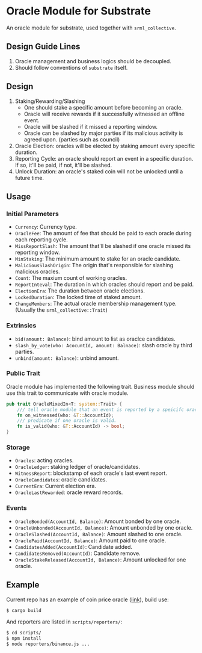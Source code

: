 # Oracle Module for Substrate

An oracle module for substrate, used together with `srml_collective`.

## Design Guide Lines

1. Oracle management and business logics should be decoupled.
2. Should follow conventions of `substrate` itself.

## Design

1. Staking/Rewarding/Slashing
    * One should stake a specific amount before becoming an oracle.
    * Oracle will receive rewards if it successfully witnessed an offline event.
    * Oracle will be slashed if it missed a reporting window.
    * Oracle can be slashed by major parties if its malicious activity is agreed upon. (parties such as council)
2. Oracle Election: oracles will be elected by staking amount every specific duration.
3. Reporting Cycle: an oracle should report an event in a specific duration. If so, it'll be paid, if not, it'll be slashed.
4. Unlock Duration: an oracle's staked coin will not be unlocked until a future time.

## Usage
### Initial Parameters

* `Currency`: Currency type.
* `OracleFee`: The amount of fee that should be paid to each oracle during each reporting cycle.
* `MissReportSlash`: The amount that'll be slashed if one oracle missed its reporting window.
* `MinStaking`: The minimum amount to stake for an oracle candidate.
* `MaliciousSlashOrigin`: The origin that's responsible for slashing malicious oracles.
* `Count`: The maxium count of working oracles.
* `ReportInteval`: The duration in which oracles should report and be paid.
* `ElectionEra`: The duration between oracle elections.
* `LockedDuration`: The locked time of staked amount.
* `ChangeMembers`: The actual oracle membership management type. (Usually the `srml_collective::Trait`)

### Extrinsics

* `bid(amount: Balance)`: bind amount to list as oraclce candidates.
* `slash_by_vote(who: AcocuntId, amount: Balnace)`: slash oracle by third parties.
* `unbind(amount: Balance)`: unbind amount.

### Public Trait

Oracle module has implemented the following trait. Business module should use this trait to
communicate with oracle module.

```rust
pub trait OracleMixedIn<T: system::Trait> {
    /// tell oracle module that an event is reported by a speicifc oracle.
    fn on_witnessed(who: &T::AccountId);
    /// predicate if one oracle is valid.
    fn is_valid(who: &T::AccountId) -> bool;
}
```

### Storage

* `Oracles`: acting oracles.
* `OracleLedger`: staking ledger of oracle/candidates.
* `WitnessReport`: blockstamp of each oracle's last event report.
* `OracleCandidates`: oracle candidates.
* `CurrentEra`: Current election era.
* `OracleLastRewarded`: oracle reward records.

### Events


* `OracleBonded(AccountId, Balance)`: Amount bonded by one oracle.
* `OracleUnbonded(AccountId, Balance)`: Amount unbonded by one oracle.
* `OracleSlashed(AccountId, Balance)`: Amount slashed to one oracle.
* `OraclePaid(AccountId, Balance)`: Amount paid to one oracle.
* `CandidatesAdded(AccountId)`: Candidate added.
* `CandidatesRemoved(AccountId)`: Candidate remove.
* `OracleStakeReleased(AccountId, Balance)`: Amount unlocked for one oracle.

## Example

Current repo has an example of coin price oracle ([link](price/src/lib.rs)), build use:

```bash
$ cargo build
```

And reporters are listed in `scripts/reporters/`:

```bash
$ cd scripts/
$ npm install
$ node reporters/binance.js ...
```
